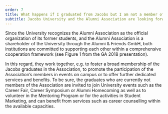 ```yaml
---
order: 7
title: What happens if I graduated from Jacobs but I am not a member of the Alumni Association e.V.?
subtitle: Jacobs University and the Alumni Association are looking forward to cultivating relations with all graduates regardless of their membership status. 
---
```


Since the University recognizes the Alumni Association as the official organization of its former students, and the Alumni Association is a shareholder of the University through the Alumni & Friends GmbH, both institutions are committed to supporting each other within a comprehensive cooperation framework (see Figure 1 from the GA 2018 presentation). 

In this regard, they work together, e.g. to foster a broad membership of the Jacobs graduates in the Association, to promote the participation of the Association’s members in events on campus or to offer further dedicated services and benefits.
To be sure, the graduates who are currently not members of the Association are invited to join University events such as the Career Fair, Career Symposium or Alumni Homecoming as well as to volunteer in the Mentoring Program or for the activities in Student Marketing, and can benefit from services such as career counselling within the available capacities.
